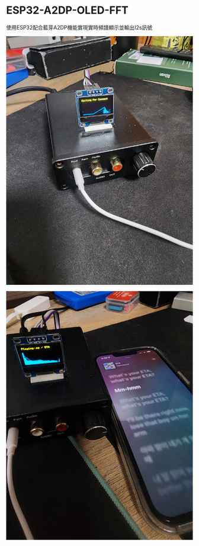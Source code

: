# ESP32-A2DP-OLED-FFT
使用ESP32配合藍芽A2DP機能實現實時頻譜顯示並輸出I2s訊號

![image](https://github.com/Sam20060720/ESP32-A2DP-OLED-FFT/blob/main/imgs/20231015_220158.jpg)

![image](https://github.com/Sam20060720/ESP32-A2DP-OLED-FFT/blob/main/imgs/20231015_174022.jpg)
